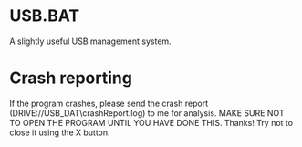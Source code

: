 # USB.BAT
A slightly useful USB management system. 

# Crash reporting
If the program crashes, please send the crash report (DRIVE://USB_DAT\crashReport.log) to me for analysis. MAKE SURE NOT TO OPEN THE PROGRAM UNTIL YOU HAVE DONE THIS. Thanks! Try not to close it using the X button.
